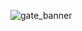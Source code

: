 

  ![gate_banner](https://github.com/Omegapy/Omegapy/assets/121726699/ea85ecdc-d8b9-418a-8a4e-5373c590ac17)




